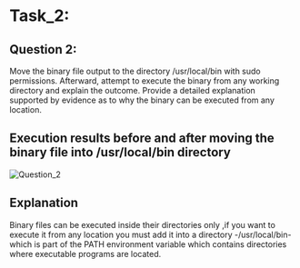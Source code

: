 # Task_2:

## Question 2:

Move the binary file output to the directory /usr/local/bin with sudo permissions.
Afterward, attempt to execute the binary from any working directory and explain the
outcome. Provide a detailed explanation supported by evidence as to why the
binary can be executed from any location.

## Execution results before and after moving the binary file into /usr/local/bin directory
![Question_2](https://github.com/AsmaaNewigy332/EmbeddedLinux/assets/69517556/f36cc25f-b5a6-4468-bcab-5981190d8c24)


## Explanation 
Binary files can be executed inside their directories only ,if you want to execute it from any location you must add it into a directory -/usr/local/bin- which is part of the PATH environment variable which contains directories where executable programs are located. 


